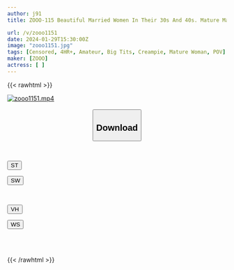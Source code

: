 ```yaml
---
author: j91
title: ZOOO-115 Beautiful Married Women In Their 30s And 40s. Mature Married Women Are Too Erotic! Wives Who Appeared In AV In Search Of Serious Creampie Sex To Relieve Stress

url: /v/zooo1151
date: 2024-01-29T15:30:00Z
image: "zooo1151.jpg"
tags: [Censored, 4HR+, Amateur, Big Tits, Creampie, Mature Woman, POV]
maker: [ZOOO]
actress: [ ]
---
```



{{< rawhtml >}}

<div class="video" data-videoid="PJmM6LaA1Zfxal">
    <a href="javascript:;">
        <img src="/v/zooo1151/zooo1151.jpg" width="WIDTH" height="HEIGHT" alt="zooo1151.mp4" loading="lazy">
    </a>
</div>

<script type="text/javascript" src="https://j91.asia/asset/on-demand-st.js"></script>

<br>
  <link rel="stylesheet" href="https://j91.asia/asset/bs5.css">
  
  <center>
  <button class="btn btn-primary" type="button" data-bs-toggle="collapse" data-bs-target=".multi-collapse" aria-expanded="false" aria-controls="multiCollapseExample1 multiCollapseExample2"><h2>Download</h2></button></center>
</p>
<div class="row">
  <div class="col">
    <div class="collapse multi-collapse" id="multiCollapseExample1">
      <div class="card card-body">
	      	      <br>
<div class="buttons">  
<p><a href="https://streamtape.to/v/PJmM6LaA1Zfxal" target="_blank"><button class="btn-hover color-3"><i class="fa fa-download"></i> ST</button></a></p>
<p><a href="https://flaswish.com/pj1umzj3y2es" target="_blank"><button class="btn-hover color-2"><i class="fa fa-download"></i> SW</button></a></p></div>
    </div>
  </div>
</div>
  <div class="col">
    <div class="collapse multi-collapse" id="multiCollapseExample2">
      <div class="card card-body">
	      <br>
<div class="buttons">
<p><a href="https://vidhidepro.com/f/d69k4wvba565" target="_blank"><button class="btn-hover color-9"><i class="fa fa-download"></i> VH</button></a></p>
<p><a href="javascript:;" target="_blank"><button class="btn-hover color-8"><i class="fa fa-download"></i> WS</button></a></p></div>
<br><br>
      </div>
    </div>
  </div>
</div>

{{< /rawhtml >}}
